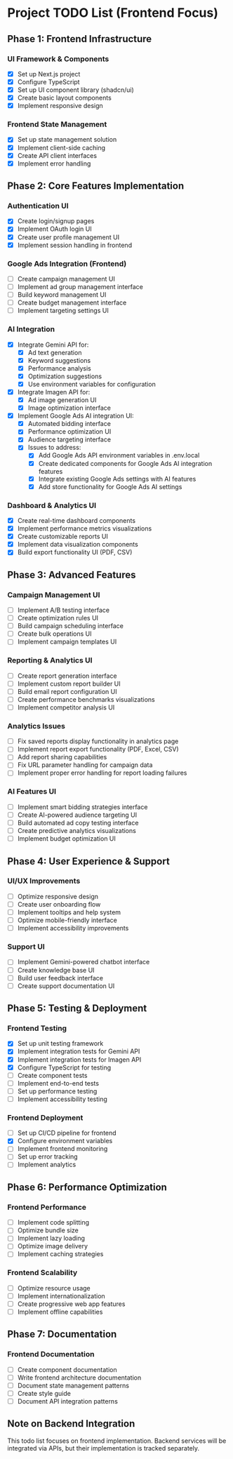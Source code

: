 # Project TODO List (Frontend Focus)

## Phase 1: Frontend Infrastructure

### UI Framework & Components
- [x] Set up Next.js project
- [x] Configure TypeScript
- [x] Set up UI component library (shadcn/ui)
- [x] Create basic layout components
- [x] Implement responsive design

### Frontend State Management
- [x] Set up state management solution
- [x] Implement client-side caching
- [x] Create API client interfaces
- [x] Implement error handling

## Phase 2: Core Features Implementation

### Authentication UI
- [x] Create login/signup pages
- [x] Implement OAuth login UI
- [x] Create user profile management UI
- [x] Implement session handling in frontend

### Google Ads Integration (Frontend)
- [ ] Create campaign management UI
- [ ] Implement ad group management interface
- [ ] Build keyword management UI
- [ ] Create budget management interface
- [ ] Implement targeting settings UI

### AI Integration
- [x] Integrate Gemini API for:
  - [x] Ad text generation
  - [x] Keyword suggestions
  - [x] Performance analysis
  - [x] Optimization suggestions
  - [x] Use environment variables for configuration
- [x] Integrate Imagen API for:
  - [x] Ad image generation UI
  - [x] Image optimization interface
- [x] Implement Google Ads AI integration UI:
  - [x] Automated bidding interface
  - [x] Performance optimization UI
  - [x] Audience targeting interface
  - [x] Issues to address:
    - [x] Add Google Ads API environment variables in .env.local
    - [x] Create dedicated components for Google Ads AI integration features
    - [x] Integrate existing Google Ads settings with AI features
    - [x] Add store functionality for Google Ads AI settings

### Dashboard & Analytics UI
- [x] Create real-time dashboard components
- [x] Implement performance metrics visualizations
- [x] Create customizable reports UI
- [x] Implement data visualization components
- [x] Build export functionality UI (PDF, CSV)

## Phase 3: Advanced Features

### Campaign Management UI
- [ ] Implement A/B testing interface
- [ ] Create optimization rules UI
- [ ] Build campaign scheduling interface
- [ ] Create bulk operations UI
- [ ] Implement campaign templates UI

### Reporting & Analytics UI
- [ ] Create report generation interface
- [ ] Implement custom report builder UI
- [ ] Build email report configuration UI
- [ ] Create performance benchmarks visualizations
- [ ] Implement competitor analysis UI

### Analytics Issues
- [ ] Fix saved reports display functionality in analytics page
- [ ] Implement report export functionality (PDF, Excel, CSV)
- [ ] Add report sharing capabilities
- [ ] Fix URL parameter handling for campaign data
- [ ] Implement proper error handling for report loading failures

### AI Features UI
- [ ] Implement smart bidding strategies interface
- [ ] Create AI-powered audience targeting UI
- [ ] Build automated ad copy testing interface
- [ ] Create predictive analytics visualizations
- [ ] Implement budget optimization UI

## Phase 4: User Experience & Support

### UI/UX Improvements
- [ ] Optimize responsive design
- [ ] Create user onboarding flow
- [ ] Implement tooltips and help system
- [ ] Optimize mobile-friendly interface
- [ ] Implement accessibility improvements

### Support UI
- [ ] Implement Gemini-powered chatbot interface
- [ ] Create knowledge base UI
- [ ] Build user feedback interface
- [ ] Create support documentation UI

## Phase 5: Testing & Deployment

### Frontend Testing
- [x] Set up unit testing framework
- [x] Implement integration tests for Gemini API
- [x] Implement integration tests for Imagen API
- [x] Configure TypeScript for testing
- [ ] Create component tests
- [ ] Implement end-to-end tests
- [ ] Set up performance testing
- [ ] Implement accessibility testing

### Frontend Deployment
- [ ] Set up CI/CD pipeline for frontend
- [x] Configure environment variables
- [ ] Implement frontend monitoring
- [ ] Set up error tracking
- [ ] Implement analytics

## Phase 6: Performance Optimization

### Frontend Performance
- [ ] Implement code splitting
- [ ] Optimize bundle size
- [ ] Implement lazy loading
- [ ] Optimize image delivery
- [ ] Implement caching strategies

### Frontend Scalability
- [ ] Optimize resource usage
- [ ] Implement internationalization
- [ ] Create progressive web app features
- [ ] Implement offline capabilities

## Phase 7: Documentation

### Frontend Documentation
- [ ] Create component documentation
- [ ] Write frontend architecture documentation
- [ ] Document state management patterns
- [ ] Create style guide
- [ ] Document API integration patterns

## Note on Backend Integration
This todo list focuses on frontend implementation. Backend services will be integrated via APIs, but their implementation is tracked separately.
